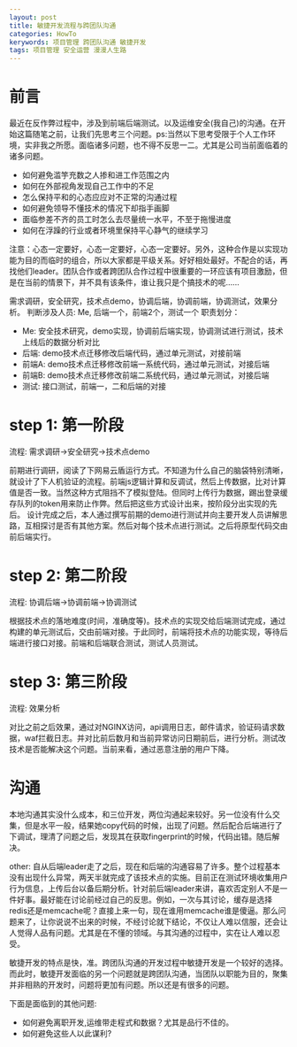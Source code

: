 ```yaml
---
layout: post
title: 敏捷开发流程与跨团队沟通
categories: HowTo
kerywords: 项目管理 跨团队沟通 敏捷开发
tags: 项目管理 安全运营 漫漫人生路
---
```


# 前言
最近在反作弊过程中，涉及到前端后端测试。以及运维安全(我自己)的沟通。在开始这篇随笔之前，让我们先思考三个问题。ps:当然以下思考受限于个人工作环境，实非我之所愿。面临诸多问题，也不得不反思一二。尤其是公司当前面临着的诸多问题。

* 如何避免滥竽充数之人掺和进工作范围之内
* 如何在外部视角发现自己工作中的不足
* 怎么保持平和的心态应应对不正常的沟通过程
* 如何避免领导不懂技术的情况下却指手画脚
* 面临参差不齐的员工时怎么去尽量统一水平，不至于拖慢进度
* 如何在浮躁的行业或者环境里保持平心静气的继续学习

注意：心态一定要好，心态一定要好，心态一定要好。另外，这种合作是以实现功能为目的而临时的组合，所以大家都是平级关系。好好相处最好。不配合的话，再找他们leader。团队合作或者跨团队合作过程中很重要的一环应该有项目激励，但是在当前的情景下，并不具有该条件，谁让我只是个搞技术的呢......


需求调研，安全研究，技术点demo，协调后端，协调前端，协调测试，效果分析。
判断涉及人员: Me, 后端一个，前端2个，测试一个
职责划分：
* Me: 安全技术研究，demo实现，协调前后端实现，协调测试进行测试，技术上线后的数据分析对比
* 后端: demo技术点迁移修改后端代码，通过单元测试，对接前端
* 前端A: demo技术点迁移修改前端一系统代码，通过单元测试，对接后端
* 前端B: demo技术点迁移修改前端二系统代码，通过单元测试，对接后端
* 测试: 接口测试，前端一，二和后端的对接


# step 1: 第一阶段
流程: 需求调研->安全研究->技术点demo

前期进行调研，阅读了下网易云盾运行方式。不知道为什么自己的脑袋特别清晰，就设计了下人机验证的流程。前端js逻辑计算和反调试，然后上传数据，比对计算值是否一致。当然这种方式阻挡不了模拟登陆。但同时上传行为数据，踢出登录缓存队列的token用来防止作弊。然后把这些方式设计出来，按阶段分出实现的先后。
设计完成之后，本人通过撰写前期的demo进行测试并向主要开发人员讲解思路，互相探讨是否有其他方案。然后对每个技术点进行测试。之后将原型代码交由前后端实行。

# step 2: 第二阶段
流程: 协调后端->协调前端->协调测试

根据技术点的落地难度(时间，准确度等)。技术点的实现交给后端测试完成，通过构建的单元测试后，交由前端对接。于此同时，前端将技术点的功能实现，等待后端进行接口对接。前端和后端联合测试，测试人员测试。

# step 3: 第三阶段
流程: 效果分析

对比之前之后效果，通过对NGINX访问，api调用日志，邮件请求，验证码请求数据，waf拦截日志。并对比前后数月和当前异常访问日期前后，进行分析。测试改技术是否能解决这个问题。当前来看，通过恶意注册的用户下降。

# 沟通

本地沟通其实没什么成本，和三位开发，两位沟通起来较好。另一位没有什么交集，但是水平一般，结果她copy代码的时候，出现了问题。然后配合后端进行了下调试，理清了问题之后，发现其在获取fingerprint的时候，代码出错。随后解决。

other:
自从后端leader走了之后，现在和后端的沟通容易了许多。整个过程基本没有出现什么异常，两天半就完成了该技术点的实施。目前正在测试环境收集用户行为信息，上传后台以备后期分析。针对前后端leader来讲，喜欢否定别人不是一件好事。最好能在讨论前经过自己的反思。例如，一次与其讨论，缓存是选择redis还是memcache呢？直接上来一句，现在谁用memcache谁是傻逼。那么问题来了，让你说说不出来的时候，不经讨论就下结论，不仅让人难以信服，还会让人觉得人品有问题。尤其是在不懂的领域。与其沟通的过程中，实在让人难以忍受。

敏捷开发的特点是快，准。跨团队沟通的开发过程中敏捷开发是一个较好的选择。而此时，敏捷开发面临的另一个问题就是跨团队沟通，当团队以职能为目的，聚集并非相熟的开发时，问题将更加有问题。所以还是有很多的问题。

下面是面临到的其他问题:

* 如何避免离职开发,运维带走程式和数据？尤其是品行不佳的。
* 如何避免这些人以此谋利?

